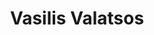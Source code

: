 ---
title: Vasilis Valatsos
description: Database Managment && Data Science
background: "/images/olivetrees.jpg"
logo: "/images/logo.png"
---
